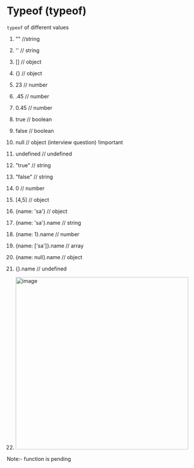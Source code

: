# Typeof (typeof)

`typeof` of different values
  
1. ""  //string
2. '' // string
3. []  // object
4. {} // object
5. 23 // number
6. .45 // number
7. 0.45 // number
8. true // boolean
9. false // boolean
10. null // object (interview question) !important
11. undefined // undefined
12. "true" // string
13. "false" // string
14. 0  // number
15. [4,5] // object
16. {name: 'sa'} // object
17. {name: 'sa'}.name // string
18. {name: 1}.name // number
19. {name: ['sa']}.name // array
20. {name: null}.name // object
21. {}.name // undefined

22. <img width="465" alt="image" src="https://github.com/user-attachments/assets/08458bd0-9c9e-4e68-b1e8-aeaf612d943a">


Note:- function is pending
